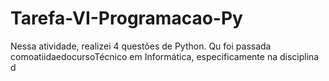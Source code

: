 # Tarefa-VI-Programacao-Py
Nessa atividade, realizei 4 questões de Python. Qu foi passada comoatiidaedocursoTécnico em Informática, especificamente na disciplina d
